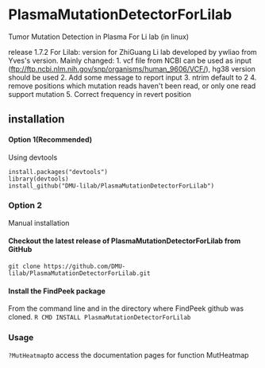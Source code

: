 # PlasmaMutationDetectorForLilab
Tumor Mutation Detection in Plasma For Li lab (in linux)

release 1.7.2 For Lilab: version for ZhiGuang Li lab developed by ywliao from Yves's version. Mainly changed:
               1. vcf file from NCBI can be used as input (ftp://ftp.ncbi.nlm.nih.gov/snp/organisms/human_9606/VCF/), hg38 version should be used
               2. Add some message to report input
               3. ntrim default to 2
               4. remove positions which mutation reads haven't been read, or only one read support mutation
               5. Correct frequency  in revert position

## installation
#### Option 1(Recommended)
Using devtools
```
install.packages("devtools")
library(devtools)
install_github("DMU-lilab/PlasmaMutationDetectorForLilab")
```
### Option 2
Manual installation
#### Checkout the latest release of PlasmaMutationDetectorForLilab from GitHub
```git clone https://github.com/DMU-lilab/PlasmaMutationDetectorForLilab.git```

#### Install the FindPeek package
From the command line and in the directory where FindPeek github was cloned.
```R CMD INSTALL PlasmaMutationDetectorForLilab ```

### Usage
```?MutHeatmap```to access the documentation pages for function MutHeatmap
